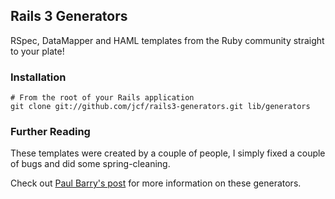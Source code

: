## Rails 3 Generators

RSpec, DataMapper and HAML templates from the Ruby community straight to your plate!

### Installation

    # From the root of your Rails application
    git clone git://github.com/jcf/rails3-generators.git lib/generators

### Further Reading

These templates were created by a couple of people, I simply fixed a couple of bugs and did some spring-cleaning.

Check out [Paul Barry's post][pb] for more information on these generators.

[pb]: http://paulbarry.com/articles/2010/01/13/customizing-generators-in-rails-3
